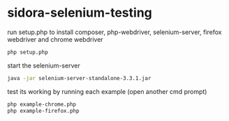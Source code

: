 # sidora-selenium-testing

run setup.php to install composer, php-webdriver, selenium-server, firefox webdriver and chrome webdriver
```bash
php setup.php
```

start the selenium-server
```bash
java -jar selenium-server-standalone-3.3.1.jar
```

test its working by running each example (open another cmd prompt)
```bash
php example-chrome.php
php example-firefox.php
```
